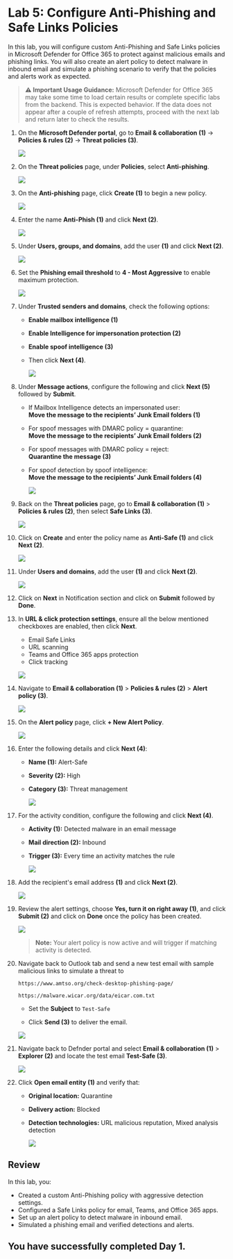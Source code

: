 # Lab 5: Configure Anti-Phishing and Safe Links Policies

In this lab, you will configure custom Anti-Phishing and Safe Links policies in Microsoft Defender for Office 365 to protect against malicious emails and phishing links. You will also create an alert policy to detect malware in inbound email and simulate a phishing scenario to verify that the policies and alerts work as expected.

> **⚠ Important Usage Guidance:** Microsoft Defender for Office 365 may take some time to load certain results or complete specific labs from the backend. This is expected behavior. If the data does not appear after a couple of refresh attempts, proceed with the next lab and return later to check the results.

1. On the **Microsoft Defender portal**, go to **Email & collaboration (1)** → **Policies & rules (2)** → **Threat policies (3)**.

   ![](./media/rd_day1_ex1_t1_6.png)

1. On the **Threat policies** page, under **Policies**, select **Anti-phishing**.

   ![](./media/g_r_e2_2_5.png)

1. On the **Anti-phishing** page, click **Create (1)** to begin a new policy.

   ![](./media/rd_day1_ex2_t2_2.png)

1. Enter the name **Anti-Phish (1)** and click **Next (2)**.

   ![](./media/rd_day1_ex2_t2_3.png)

1. Under **Users, groups, and domains**, add the user **<inject key="AzureAdUserEmail"></inject> (1)** and click **Next (2)**.

   ![](./media/rd_day1_ex2_t2_4.png)

1. Set the **Phishing email threshold** to **4 - Most Aggressive** to enable maximum protection.

   ![](./media/rd_day1_ex2_t2_5.png)

1. Under **Trusted senders and domains**, check the following options:

   - **Enable mailbox intelligence (1)**
   - **Enable Intelligence for impersonation protection (2)**
   - **Enable spoof intelligence (3)**  
   - Then click **Next (4)**. 
     
      ![](./media/rd_day1_ex2_t2_6.png)

1. Under **Message actions**, configure the following and click **Next (5)** followed by **Submit**.

   - If Mailbox Intelligence detects an impersonated user:  
     **Move the message to the recipients’ Junk Email folders (1)**
   - For spoof messages with DMARC policy = quarantine:  
     **Move the message to the recipients’ Junk Email folders (2)**
   - For spoof messages with DMARC policy = reject:  
     **Quarantine the message (3)**
   - For spoof detection by spoof intelligence:  
     **Move the message to the recipients’ Junk Email folders (4)**  

      ![](./media/rd_day1_ex2_t2_7.png)

1. Back on the **Threat policies** page, go to **Email & collaboration (1)** > **Policies & rules (2)**, then select **Safe Links (3)**.

   ![](./media/rd_day1_ex2_t2_8.png)

1. Click on **Create** and enter the policy name as **Anti-Safe (1)** and click **Next (2)**.

   ![](./media/rd_day1_ex2_t2_9.png)

1. Under **Users and domains**, add the user **<inject key="AzureAdUserEmail"></inject> (1)** and click **Next (2)**.

    ![](./media/rd_day1_ex2_t2_10.png)

1. Click on **Next** in Notification section and click on **Submit** followed by **Done**.

1. In **URL & click protection settings**, ensure all the below mentioned checkboxes are enabled, then click **Next**.

    - Email Safe Links
    - URL scanning
    - Teams and Office 365 apps protection
    - Click tracking  

    ![](./media/rd_day1_ex2_t2_11.png)

1. Navigate to **Email & collaboration (1)** > **Policies & rules (2)** > **Alert policy (3)**.

    ![](./media/rd_day1_ex2_t2_12.png)

1. On the **Alert policy** page, click **+ New Alert Policy**.

    ![](./media/rd_day1_ex2_t2_13.png)

1. Enter the following details and click **Next (4)**:
    
    - **Name (1):** Alert-Safe  
    - **Severity (2):** High  
    - **Category (3):** Threat management  

      ![](./media/rd_day1_ex2_t2_14.png)

1. For the activity condition, configure the following and click **Next (4)**.

    - **Activity (1):** Detected malware in an email message  
    - **Mail direction (2):** Inbound  
    - **Trigger (3):** Every time an activity matches the rule  

      ![](./media/rd_day1_ex2_t2_15.png)

1. Add the recipient's email address **(1)** and click **Next (2)**.

    ![](./media/rd_day1_ex2_t2_16.png)

1. Review the alert settings, choose **Yes, turn it on right away (1)**, and click **Submit (2)** and click on **Done** once the policy has been created.

    ![](./media/rd_day1_ex2_t2_17.png)

   > **Note:** Your alert policy is now active and will trigger if matching activity is detected.

1. Navigate back to Outlook tab and send a new test email with sample malicious links to simulate a threat to **<inject key="AzureAdUserEmail"></inject>**

   ```
   https://www.amtso.org/check-desktop-phishing-page/ 
   ```

   ``` 
   https://malware.wicar.org/data/eicar.com.txt  
   ```   
   
   - Set the **Subject** to `Test-Safe`

   -  Click **Send (3)** to deliver the email.

    ![](./media/rd_day1_ex2_t2_18.png)

1. Navigate back to Defnder portal and select **Email & collaboration (1)** > **Explorer (2)** and locate the test email **Test-Safe (3)**.

    ![](./media/rd_day1_ex2_t2_19.png)

1. Click **Open email entity (1)** and verify that:
    
    - **Original location:** Quarantine  
    - **Delivery action:** Blocked  
    - **Detection technologies:** URL malicious reputation, Mixed analysis detection  

      ![](./media/rd_day1_ex2_t2_20.png)

## Review

In this lab, you:
- Created a custom Anti-Phishing policy with aggressive detection settings.
- Configured a Safe Links policy for email, Teams, and Office 365 apps.
- Set up an alert policy to detect malware in inbound email.
- Simulated a phishing email and verified detections and alerts.

## You have successfully completed Day 1.